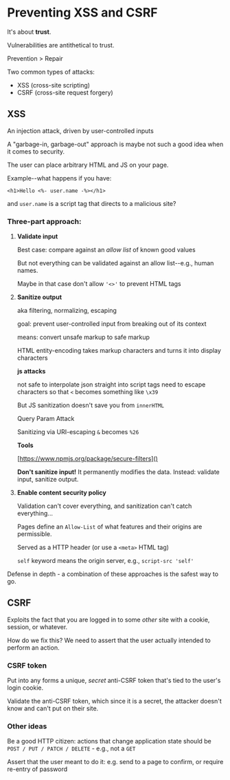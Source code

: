 # Preventing XSS and CSRF

It's about **trust**.

Vulnerabilities are antithetical to trust.

Prevention > Repair

Two common types of attacks:

- XSS (cross-site scripting)
- CSRF (cross-site request forgery)


## XSS

An injection attack, driven by user-controlled inputs

A "garbage-in, garbage-out" approach is maybe not such a good idea when it comes to security.

The user can place arbitrary HTML and JS on your page.

Example--what happens if you have:

    <h1>Hello <%- user.name -%></h1>

and `user.name` is a script tag that directs to a malicious site?

### Three-part approach:

1. **Validate input**

   Best case: compare against an *allow list* of known good values

   But not everything can be validated against an allow list--e.g., human names.

   Maybe in that case don't allow `'<>'` to prevent HTML tags

2. **Sanitize output**

   aka filtering, normalizing, escaping

   goal: prevent user-controlled input from breaking out of its context

   means: convert unsafe markup to safe markup

   HTML entity-encoding takes markup characters and turns it into display characters


   **js attacks**

   not safe to interpolate json straight into script tags
   need to escape characters so that `<` becomes something like `\x39`

   But JS sanitization doesn't save you from `innerHTML`


   Query Param Attack

   Sanitizing via URI-escaping
   `&` becomes `%26`


   **Tools**

   [https://www.npmjs.org/package/secure-filters]()


   **Don't sanitize input!** It permanently modifies the data. Instead: validate input, sanitize output.


3. **Enable content security policy**

   Validation can't cover everything, and sanitization can't catch everything...

   Pages define an `Allow-List` of what features and their origins are permissible.

   Served as a HTTP header (or use a `<meta>` HTML tag)

   `self` keyword means the origin server, e.g., `script-src 'self'`

Defense in depth - a combination of these approaches is the safest way to go.


## CSRF

Exploits the fact that you are logged in to some *other* site with a cookie, session, or whatever.

How do we fix this? We need to assert that the user actually intended to perform an action.

### CSRF token

Put into any forms a unique, *secret* anti-CSRF token that's tied to the user's login cookie.

Validate the anti-CSRF token, which since it is a secret, the attacker doesn't know and can't put on their site.

### Other ideas

Be a good HTTP citizen: actions that change application state should be `POST / PUT / PATCH / DELETE` - e.g., not a `GET`

Assert that the user meant to do it: e.g. send to a page to confirm, or require re-entry of password
